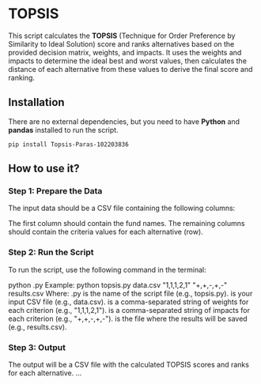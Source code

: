 # TOPSIS

This script calculates the **TOPSIS** (Technique for Order Preference by Similarity to Ideal Solution) score and ranks alternatives based on the provided decision matrix, weights, and impacts. It uses the weights and impacts to determine the ideal best and worst values, then calculates the distance of each alternative from these values to derive the final score and ranking.

## Installation

There are no external dependencies, but you need to have **Python** and **pandas** installed to run the script.

```pip install Topsis-Paras-102203836```

## How to use it?
### Step 1: Prepare the Data
The input data should be a CSV file containing the following columns:

The first column should contain the fund names.
The remaining columns should contain the criteria values for each alternative (row).

### Step 2: Run the Script
To run the script, use the following command in the terminal:

python <your-script-name>.py <input-file> <weights> <impacts> <output-file>
Example:
python topsis.py data.csv "1,1,1,2,1" "+,+,-,+,-" results.csv
Where:
<your-script-name>.py is the name of the script file (e.g., topsis.py).
<input-file> is your input CSV file (e.g., data.csv).
<weights> is a comma-separated string of weights for each criterion (e.g., "1,1,1,2,1").
<impacts> is a comma-separated string of impacts for each criterion (e.g., "+,+,-,+,-").
<output-file> is the file where the results will be saved (e.g., results.csv).

### Step 3: Output
The output will be a CSV file with the calculated TOPSIS scores and ranks for each alternative.
...